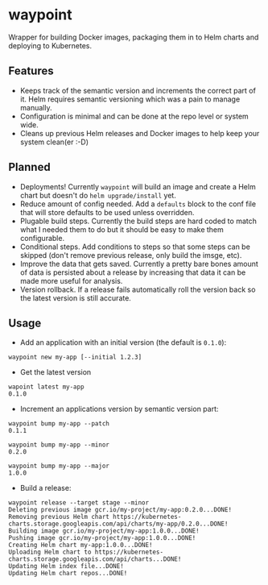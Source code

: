 # waypoint

Wrapper for building Docker images, packaging them in to Helm charts and deploying to Kubernetes.

## Features   

 - Keeps track of the semantic version and increments the correct part of it. Helm requires semantic versioning which was a pain to manage manually.
 - Configuration is minimal and can be done at the repo level or system wide. 
 - Cleans up previous Helm releases and Docker images to help keep your system clean(er :-D)

## Planned

 - Deployments! Currently `waypoint` will build an image and create a Helm chart but doesn't do `helm upgrade/install` yet. 
 - Reduce amount of config needed. Add a `defaults` block to the conf file that will store defaults to be used unless overridden.
 - Plugable build steps. Currently the build steps are hard coded to match what I needed them to do but it should be easy to make them configurable.
 - Conditional steps. Add conditions to steps so that some steps can be skipped (don't remove previous release, only build the imsge, etc).
 - Improve the data that gets saved. Currently a pretty bare bones amount of data is persisted about a release by increasing that data it can be made more useful for analysis.
 - Version rollback. If a release fails automatically roll the version back so the latest version is still accurate.
 
## Usage

  - Add an application with an initial version (the default is `0.1.0`):
  
  ```
  waypoint new my-app [--initial 1.2.3]
  ```
  
  - Get the latest version
    
  ```
  wapoint latest my-app
  0.1.0
  ```
  
  - Increment an applications version by semantic version part:
  
  ```
  waypoint bump my-app --patch
  0.1.1
  
  waypoint bump my-app --minor
  0.2.0
  
  waypoint bump my-app --major
  1.0.0
  ```
  
  - Build a release:
  
  ```
  waypoint release --target stage --minor
  Deleting previous image gcr.io/my-project/my-app:0.2.0...DONE!
  Removing previous Helm chart https://kubernetes-charts.storage.googleapis.com/api/charts/my-app/0.2.0...DONE!
  Building image gcr.io/my-project/my-app:1.0.0...DONE!
  Pushing image gcr.io/my-project/my-app:1.0.0...DONE!
  Creating Helm chart my-app:1.0.0...DONE!
  Uploading Helm chart to https://kubernetes-charts.storage.googleapis.com/api/charts...DONE!
  Updating Helm index file...DONE!
  Updating Helm chart repos...DONE!
  ```
